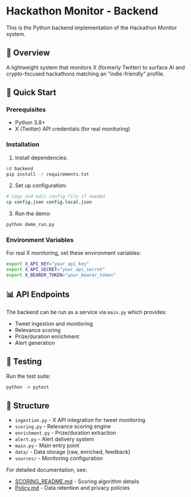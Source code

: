 # Hackathon Monitor - Backend

This is the Python backend implementation of the Hackathon Monitor system.

## 🎯 Overview

A lightweight system that monitors X (formerly Twitter) to surface AI and crypto-focused hackathons matching an "indie-friendly" profile.

## 🚀 Quick Start

### Prerequisites

-   Python 3.8+
-   X (Twitter) API credentials (for real monitoring)

### Installation

1. Install dependencies:

```bash
cd backend
pip install -r requirements.txt
```

2. Set up configuration:

```bash
# Copy and edit config file if needed
cp config.json config.local.json
```

3. Run the demo:

```bash
python demo_run.py
```

### Environment Variables

For real X monitoring, set these environment variables:

```bash
export X_API_KEY="your_api_key"
export X_API_SECRET="your_api_secret"
export X_BEARER_TOKEN="your_bearer_token"
```

## 📊 API Endpoints

The backend can be run as a service via `main.py` which provides:

-   Tweet ingestion and monitoring
-   Relevance scoring
-   Prize/duration enrichment
-   Alert generation

## 🧪 Testing

Run the test suite:

```bash
python -m pytest
```

## 📁 Structure

-   `ingestion.py` - X API integration for tweet monitoring
-   `scoring.py` - Relevance scoring engine
-   `enrichment.py` - Prize/duration extraction
-   `alert.py` - Alert delivery system
-   `main.py` - Main entry point
-   `data/` - Data storage (raw, enriched, feedback)
-   `sources/` - Monitoring configuration

For detailed documentation, see:

-   [SCORING_README.md](SCORING_README.md) - Scoring algorithm details
-   [Policy.md](Policy.md) - Data retention and privacy policies
